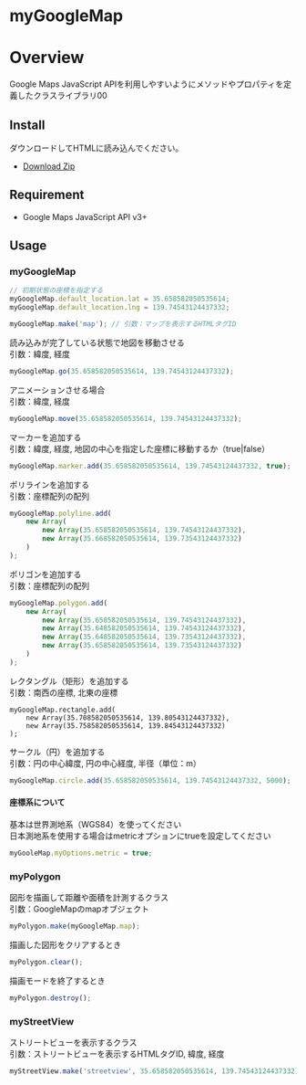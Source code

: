 myGoogleMap
====

# Overview
Google Maps JavaScript APIを利用しやすいようにメソッドやプロパティを定義したクラスライブラリ00

## Install
ダウンロードしてHTMLに読み込んでください。
* [Download Zip](https://github.com/ksproducts/myGoogleMap/archive/master.zip)

## Requirement
* Google Maps JavaScript API v3+

## Usage

### myGoogleMap
```javascript
// 初期状態の座標を指定する
myGoogleMap.default_location.lat = 35.658582050535614;
myGoogleMap.default_location.lng = 139.74543124437332;

myGoogleMap.make('map'); // 引数：マップを表示するHTMLタグID
```
読み込みが完了している状態で地図を移動させる  
引数：緯度, 経度
```javascript
myGoogleMap.go(35.658582050535614, 139.74543124437332);
```
アニメーションさせる場合  
引数：緯度, 経度
```javascript
myGoogleMap.move(35.658582050535614, 139.74543124437332);
```

マーカーを追加する  
引数：緯度, 経度, 地図の中心を指定した座標に移動するか（true|false）
```javascript
myGoogleMap.marker.add(35.658582050535614, 139.74543124437332, true);
```

ポリラインを追加する  
引数：座標配列の配列
```javascript
myGoogleMap.polyline.add(
    new Array(
        new Array(35.658582050535614, 139.74543124437332),
        new Array(35.668582050535614, 139.73543124437332)
    )
);
```

ポリゴンを追加する  
引数：座標配列の配列
```javascript
myGoogleMap.polygon.add(
    new Array(
        new Array(35.658582050535614, 139.74543124437332),
        new Array(35.648582050535614, 139.74543124437332),
        new Array(35.648582050535614, 139.73543124437332),
        new Array(35.658582050535614, 139.73543124437332)
    )
);
```

レクタングル（矩形）を追加する  
引数：南西の座標, 北東の座標
```javasript
myGoogleMap.rectangle.add(
    new Array(35.708582050535614, 139.80543124437332),
    new Array(35.758582050535614, 139.84543124437332)
);
```

サークル（円）を追加する  
引数：円の中心緯度, 円の中心経度, 半径（単位：m）
```javascript
myGoogleMap.circle.add(35.658582050535614, 139.74543124437332, 5000);
```

#### 座標系について
基本は世界測地系（WGS84）を使ってください  
日本測地系を使用する場合はmetricオプションにtrueを設定してください
```javascript
myGooleMap.myOptions.metric = true;
```

### myPolygon
図形を描画して距離や面積を計測するクラス  
引数：GoogleMapのmapオブジェクト
```javascript
myPolygon.make(myGoogleMap.map);
```
描画した図形をクリアするとき
```javascript
myPolygon.clear();
```
描画モードを終了するとき
```javascript
myPolygon.destroy();
```

### myStreetView
ストリートビューを表示するクラス  
引数：ストリートビューを表示するHTMLタグID, 緯度, 経度
```javascript
myStreetView.make('streetview', 35.658582050535614, 139.74543124437332);
```

